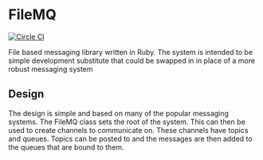 # FileMQ
[![Circle CI](https://circleci.com/gh/m1ckr1sk/FileMQ.svg?style=svg)](https://circleci.com/gh/m1ckr1sk/FileMQ)

File based messaging library written in Ruby. The system is intended to be  simple development substitute that could be swapped in in place of a more robust messaging system

## Design
The design is simple and based on many of the popular messaging systems. The FileMQ class sets the root of the system.  This can then be used to create channels to communicate on.  These channels have topics and queues.  Topics can be posted to and the messages are then added to the queues that are bound to them.  


